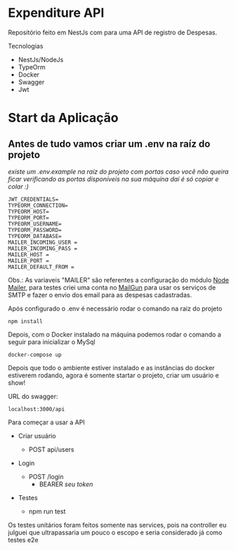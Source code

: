 # Expenditure API

Repositório feito em NestJs com para uma API de registro de Despesas.

Tecnologias

- NestJs/NodeJs
- TypeOrm 
- Docker
- Swagger
- Jwt

# Start da Aplicação

## Antes de tudo vamos criar um .env na raíz do projeto

_existe um .env.example na raíz do projeto com portas caso você não queira ficar verificando as portas disponíveis na sua máquina daí é só copiar e colar :)_

```
JWT_CREDENTIALS=
TYPEORM_CONNECTION=
TYPEORM_HOST=
TYPEORM_PORT=
TYPEORM_USERNAME=
TYPEORM_PASSWORD=
TYPEORM_DATABASE=
MAILER_INCOMING_USER =
MAILER_INCOMING_PASS =
MAILER_HOST =
MAILER_PORT =
MAILER_DEFAULT_FROM = 

```
Obs.: As variaveis "MAILER" são referentes a configuração do módulo <a href="https://nest-modules.github.io/mailer/docs/mailer.html">Node Mailer</a>, para testes criei uma conta no <a href="https://app.mailgun.com/">MailGun</a> para usar os serviços de SMTP e fazer o envio dos email para as despesas cadastradas.


Após configurado o .env é necessário rodar o comando na raiz do projeto

```
npm install
```

Depois, com o Docker instalado na máquina podemos rodar o comando a seguir
para inicializar o MySql

```
docker-compose up
```

Depois que todo o ambiente estiver instalado e as instâncias
do docker estiverem rodando, agora é somente startar o projeto, criar um usuário e show!

URL do swagger:

```
localhost:3000/api
```

Para começar a usar a API

- Criar usuário
  - POST api/users
- Login

  - POST /login
    - BEARER _seu token_

- Testes
  - npm run test

Os testes unitários foram feitos somente nas services, pois na controller eu julguei que ultrapassaria um pouco o escopo e seria considerado já como testes e2e
